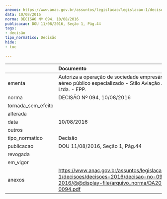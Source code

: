 ```yaml
---
anexos: https://www.anac.gov.br/assuntos/legislacao/legislacao-1/decisoes/decisoes-2016/decisao-no-094-09-08-2016/@@display-file/arquivo_norma/DA2016-0094.pdf
data: 10/08/2016
norma: DECISÃO Nº 094, 10/08/2016
publicacao: DOU 11/08/2016, Seção 1, Pág.44
tags:
- decisão
tipo_normatico: Decisão
hide: 
- toc 
 
---
```


|                    | Documento                                                                                                                                              |
|:-------------------|:-------------------------------------------------------------------------------------------------------------------------------------------------------|
| ementa             | Autoriza a operação de sociedade empresária de serviço aéreo público especializado - Stilo Aviação Agrícola Ltda. - EPP.                               |
| norma              | DECISÃO Nº 094, 10/08/2016                                                                                                                             |
| tornada_sem_efeito |                                                                                                                                                        |
| alterada           |                                                                                                                                                        |
| data               | 10/08/2016                                                                                                                                             |
| outros             |                                                                                                                                                        |
| tipo_normatico     | Decisão                                                                                                                                                |
| publicacao         | DOU 11/08/2016, Seção 1, Pág.44                                                                                                                        |
| revogada           |                                                                                                                                                        |
| em_vigor           |                                                                                                                                                        |
| anexos             | https://www.anac.gov.br/assuntos/legislacao/legislacao-1/decisoes/decisoes-2016/decisao-no-094-09-08-2016/@@display-file/arquivo_norma/DA2016-0094.pdf |